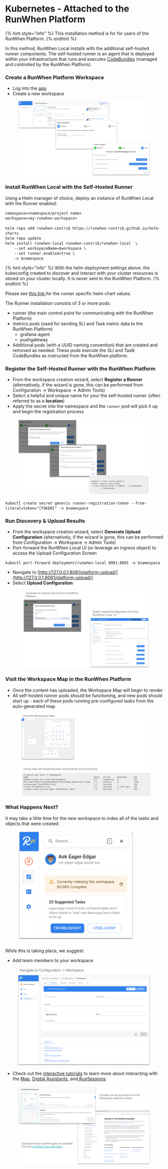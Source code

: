 # Kubernetes - Attached to the RunWhen Platform



{% hint style="info" %}
This installation method is for for users of the RunWhen Platform.
{% endhint %}

In this method, RunWhen Local installs with the additional self-hosted runner components. The self-hosted runner is an agent that is deployed within your infrastructure that runs and executes [CodeBundles](https://docs.runwhen.com/public/runwhen-platform/feature-overview/code-bundles)   (managed and controlled by the RunWhen Platform).&#x20;

### Create a RunWhen Platform Workspace

* Log into the [app](https://app.beta.runwhen.com)
* Create a new workspace

<figure><img src="../../../.gitbook/assets/image (9).png" alt=""><figcaption></figcaption></figure>



### Install RunWhen Local with the Self-Hosted Runner

Using a Helm manager of choice, deploy an instance of RunWhen Local with the Runner enabled:&#x20;

```
namespace=<namespace/project name>
workspace=<my-runwhen-workspace>

helm repo add runwhen-contrib https://runwhen-contrib.github.io/helm-charts
helm repo update
helm install runwhen-local runwhen-contrib/runwhen-local  \
	--set workspaceName=$workspace \
	--set runner.enabled=true \
	-n $namespace
```

{% hint style="info" %}
With the helm deployment settings above. the kubeconfig created to discover and interact with your cluster resources is stored on your cluster locally. It is never sent to the RunWhen Platform.&#x20;
{% endhint %}

Please see [this link ](https://github.com/runwhen-contrib/helm-charts/blob/9fe6a5e778201e530f49e2ddc804206ec551a272/charts/runwhen-local/values.yaml#L186)for the runner specific helm chart values.

The Runner installation consists of 3 or more pods:&#x20;

* runner (the main control point for communicating with the RunWhen Platform)
* metrics pods (used for sending SLI and Task metric data to the RunWhen Platform)
  * grafana-agent
  * pushgateway
* Additional pods (with a UUID naming convention) that are created and removed as needed. These pods execute the SLI and Taslk CodeBundles as instructed from the RunWhen platform.&#x20;

### Register the Self-Hosted Runner with the RunWhen Platform

* From the workspace creation wizard, select **Register a Runner** (alternatively, if the wizard is gone, this can be performed from Configuration -> Workspace -> Admin Tools)
* Select a helpful and unique name for your the self-hosted runner (often referred to as a **location**)
* Apply the secret into the namespace and the `runner` pod will pick it up and begin the registration process

<figure><img src="../../../.gitbook/assets/image (10).png" alt=""><figcaption></figcaption></figure>

```
kubectl create secret generic runner-registration-token --from-literal=token="[TOKEN]" -n $namespace
```



### Run Discovery & Upload Results

* From the workspace creation wizard, select **Generate Upload Configuration** (alternatively, if the wizard is gone, this can be performed from Configuration -> Workspace -> Admin Tools)
* Port-forward the RunWhen Local UI (or leverage an ingress object) to access the Upload Configuration Screen

```
kubectl port-forward deployment/runwhen-local 8081:8081 -n $namespace
```

* Navigate to [http://127.0.0.1:8081/platform-upload/](http://127.0.0.1:8081/platform-upload/)
* Select **Upload Configuration**

<figure><img src="../../../.gitbook/assets/image (11).png" alt=""><figcaption></figcaption></figure>

### Visit the Workspace Map in the RunWhen Platform

* Once the content has uploaded, the Workspace Map will begin to render
* All self-hosted runner pods should be functioning, and new pods should start up - each of these pods running pre-configured tasks from the auto-generated map

<figure><img src="../../../.gitbook/assets/image (12).png" alt=""><figcaption></figcaption></figure>

### What Happens Next?

It may take a little time for the new workspace to index all of the tasks and objects that were created:&#x20;

<figure><img src="../../../.gitbook/assets/image (14).png" alt="" width="375"><figcaption></figcaption></figure>

While this is taking place, we suggest:&#x20;

* Add team members to your workspace

<figure><img src="../../../.gitbook/assets/image (19).png" alt=""><figcaption></figcaption></figure>

* Check out the [interactive tutorials](https://docs.runwhen.com/public/runwhen-platform/tutorials) to learn more about interacting with the [Map](https://docs.runwhen.com/public/runwhen-platform/feature-overview/maps), [Digital Assistants](https://docs.runwhen.com/public/runwhen-platform/terms-and-concepts#digital-assistant)[,](https://docs.runwhen.com/public/runwhen-platform/feature-overview/digital-assistants) and[ RunSessions](https://docs.runwhen.com/public/runwhen-platform/feature-overview/runsessions)&#x20;

<figure><img src="../../../.gitbook/assets/image (18).png" alt=""><figcaption></figcaption></figure>

